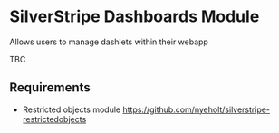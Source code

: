 # SilverStripe Dashboards Module

Allows users to manage dashlets within their webapp

TBC

## Requirements

* Restricted objects module https://github.com/nyeholt/silverstripe-restrictedobjects